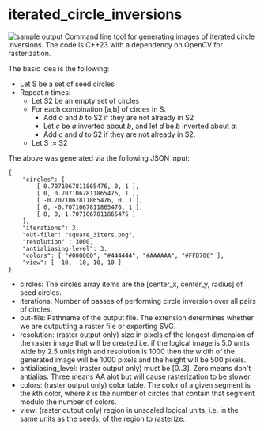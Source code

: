 # iterated_circle_inversions
![sample output](http://jwezorek.com/wp-content/uploads/2024/08/square_new.png)
Command line tool for generating images of iterated circle inversions. The code is C++23 with a dependency on OpenCV for rasterization.

The basic idea is the following:

* Let S be a set of seed circles
* Repeat *n* times:
  * Let S2 be an empty set of circles
  * For each combination [a,b] of circes in S:
    * Add *a* and *b* to S2 if they are not already in S2
    * Let *c* be *a* inverted about *b*, and let *d* be *b* inverted about *a*.
    * Add *c* and *d* to S2 if they are not already in S2.
  * Let S := S2

The above was generated via the following JSON input:

    {
        "circles": [
            [ 0.7071067811865476, 0, 1 ],
            [ 0, 0.7071067811865476, 1 ],
            [ -0.7071067811865476, 0, 1 ],
            [ 0, -0.7071067811865476, 1 ],
            [ 0, 0, 1.7071067811865475 ]
        ],
        "iterations": 3,
        "out-file": "square_3iters.png",
        "resolution" : 3000,
        "antialiasing-level": 3,
        "colors": [ "#000000", "#444444", "#AAAAAA", "#FFD700" ],
        "view": [ -10, -10, 10, 10 ]
    }
 
* circles: The circles array items are the [center_x, center_y, radius] of seed circles.
* iterations: Number of passes of performing circle inversion over all pairs of circles.
* out-file: Pathname of the output file. The extension determines whether we are outputting a raster file or exporting SVG.
* resolution: (raster output only) size in pixels of the longest dimension of the raster image that will be created i.e. if the logical image is 5.0 units wide by 2.5 units high and resolution is 1000 then the width of the generated image will be 1000 pixels and the height will be 500 pixels.
* antialiasing_level: (raster output only) must be [0..3]. Zero means don't antialias. Three means AA alot but will cause rasterization to be slower.
* colors: (raster output only) color table. The color of a given segment is the *k*th color, where *k* is the number of circles that contain that segment modulo the number of colors.
* view:  (raster output only) region in unscaled logical units, i.e. in the same units as the seeds, of the region to rasterize.

